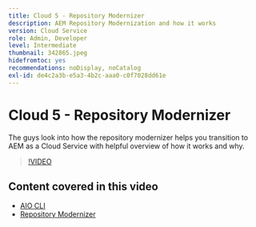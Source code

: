 ```yaml
---
title: Cloud 5 - Repository Modernizer
description: AEM Repository Modernization and how it works
version: Cloud Service
role: Admin, Developer
level: Intermediate
thumbnail: 342865.jpeg
hidefromtoc: yes
recommendations: noDisplay, noCatalog
exl-id: de4c2a3b-e5a3-4b2c-aaa0-c0f7028dd61e
---
```

# Cloud 5 - Repository Modernizer

The guys look into how the repository modernizer helps you transition to AEM as a Cloud Service with helpful overview of how it works and why.

>[!VIDEO](https://video.tv.adobe.com/v/342865?quality=12&learn=on)

## Content covered in this video

+ [AIO CLI](https://github.com/adobe/aio-cli-plugin-aem-cloud-service-migration)
+ [Repository Modernizer](https://github.com/adobe/aem-cloud-service-source-migration/tree/master/packages/repository-modernizer)
